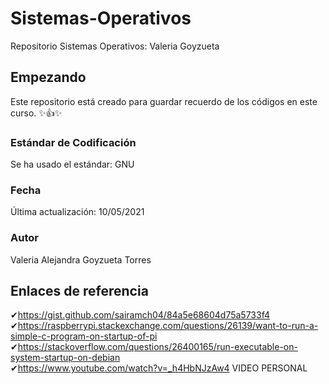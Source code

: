 # Sistemas-Operativos
Repositorio Sistemas Operativos: Valeria Goyzueta

## Empezando
Este repositorio está creado para guardar recuerdo de los códigos en este curso. ✨👍✨

### Estándar de Codificación
Se ha usado el estándar: GNU

### Fecha
Última actualización: 10/05/2021

### Autor
Valeria Alejandra Goyzueta Torres

## Enlaces de referencia
✔https://gist.github.com/sairamch04/84a5e68604d75a5733f4 <br/>
✔https://raspberrypi.stackexchange.com/questions/26139/want-to-run-a-simple-c-program-on-startup-of-pi <br/>
✔https://stackoverflow.com/questions/26400165/run-executable-on-system-startup-on-debian <br/>
✔https://www.youtube.com/watch?v=_h4HbNJzAw4 VIDEO PERSONAL <br/>
